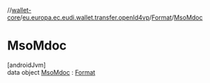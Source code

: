//[wallet-core](../../../../index.md)/[eu.europa.ec.eudi.wallet.transfer.openId4vp](../../index.md)/[Format](../index.md)/[MsoMdoc](index.md)

# MsoMdoc

[androidJvm]\
data object [MsoMdoc](index.md) : [Format](../index.md)
